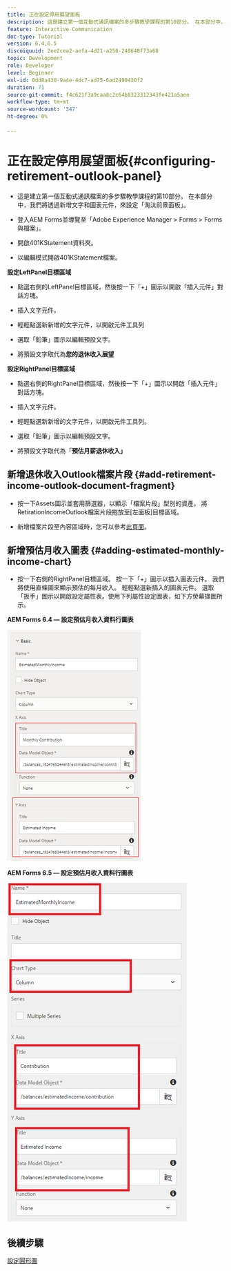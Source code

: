 ```yaml
---
title: 正在設定停用展望面板
description: 這是建立第一個互動式通訊檔案的多步驟教學課程的第10部分。 在本部分中，我們將透過新增文字和圖表元件，來設定「淘汰前景面板」。
feature: Interactive Communication
doc-type: Tutorial
version: 6.4,6.5
discoiquuid: 2ee2cea2-aefa-4d21-a258-248648f73a68
topic: Development
role: Developer
level: Beginner
exl-id: 0dd8a430-9a4e-4dc7-ad75-6ad2490430f2
duration: 71
source-git-commit: f4c621f3a9caa8c2c64b8323312343fe421a5aee
workflow-type: tm+mt
source-wordcount: '347'
ht-degree: 0%

---
```


# 正在設定停用展望面板{#configuring-retirement-outlook-panel}

* 這是建立第一個互動式通訊檔案的多步驟教學課程的第10部分。 在本部分中，我們將透過新增文字和圖表元件，來設定「淘汰前景面板」。

* 登入AEM Forms並導覽至「Adobe Experience Manager > Forms > Forms與檔案」。

* 開啟401KStatement資料夾。

* 以編輯模式開啟401KStatement檔案。

**設定LeftPanel目標區域**

* 點選右側的LeftPanel目標區域，然後按一下「+」圖示以開啟「插入元件」對話方塊。

* 插入文字元件。

* 輕輕點選新新增的文字元件，以開啟元件工具列

* 選取「鉛筆」圖示以編輯預設文字。

* 將預設文字取代為&#x200B;**您的退休收入展望**

**設定RightPanel目標區域**

* 點選右側的RightPanel目標區域，然後按一下「+」圖示以開啟「插入元件」對話方塊。

* 插入文字元件。

* 輕輕點選新新增的文字元件，以開啟元件工具列。

* 選取「鉛筆」圖示以編輯預設文字。

* 將預設文字取代為「**預估月薪退休收入」**

## 新增退休收入Outlook檔案片段 {#add-retirement-income-outlook-document-fragment}

* 按一下Assets圖示並套用篩選器，以顯示「檔案片段」型別的資產。 將RetirationIncomeOutlook檔案片段拖放至[左面板]目標區域。

* 新增檔案片段至內容區域時，您可以參考[此頁面](https://experienceleague.adobe.com/docs/experience-manager-learn/forms/ic-web-channel-tutorial/partseven.html)。

## 新增預估月收入圖表 {#adding-estimated-monthly-income-chart}

* 按一下右側的RightPanel目標區域。 按一下「+」圖示以插入圖表元件。 我們將使用直條圖來顯示預估的每月收入。 輕輕點選新插入的圖表元件。 選取「扳手」圖示以開啟設定屬性表。使用下列屬性設定圖表，如下方熒幕擷圖所示。

**AEM Forms 6.4 — 設定預估月收入資料行圖表**

![表單64](assets/estimatedmonthlyincomechart.png)

**AEM Forms 6.5 — 設定預估月收入資料行圖表**

![forms65](assets/estimatedmonthlyincomechart65.PNG)

## 後續步驟

[設定圓形圖](./parteleven.md)
